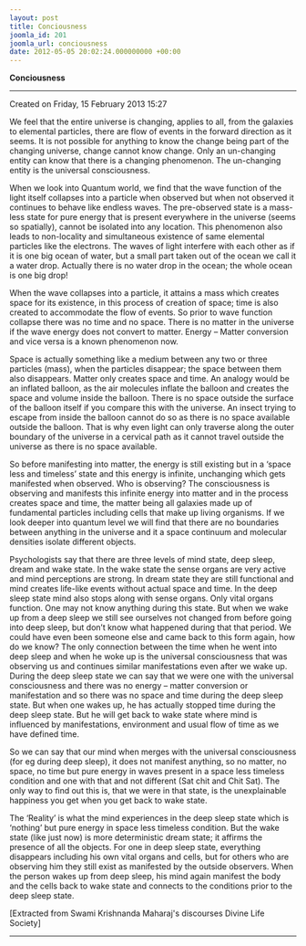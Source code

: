 ```yaml
---
layout: post
title: Conciousness
joomla_id: 201
joomla_url: conciousness
date: 2012-05-05 20:02:24.000000000 +00:00
---
```

  

**Conciousness**

* * *  


Created on Friday, 15 February 2013 15:27

We feel that the entire universe is changing, applies to all, from the galaxies to elemental particles, there are flow of events in the forward direction as it seems. It is not possible for anything to know the change being part of the changing universe, change cannot know change. Only an un-changing entity can know that there is a changing phenomenon. The un-changing entity is the universal consciousness.

When we look into Quantum world, we find that the wave function of the light itself collapses into a particle when observed but when not observed it continues to behave like endless waves. The pre-observed state is a mass-less state for pure energy that is present everywhere in the universe (seems so spatially), cannot be isolated into any location. This phenomenon also leads to non-locality and simultaneous existence of same elemental particles like the electrons. The waves of light interfere with each other as if it is one big ocean of water, but a small part taken out of the ocean we call it a water drop. Actually there is no water drop in the ocean; the whole ocean is one big drop!

When the wave collapses into a particle, it attains a mass which creates space for its existence, in this process of creation of space; time is also created to accommodate the flow of events. So prior to wave function collapse there was no time and no space. There is no matter in the universe if the wave energy does not convert to matter. Energy – Matter conversion and vice versa is a known phenomenon now.

Space is actually something like a medium between any two or three particles (mass), when the particles disappear; the space between them also disappears. Matter only creates space and time. An analogy would be an inflated balloon, as the air molecules inflate the balloon and creates the space and volume inside the balloon. There is no space outside the surface of the balloon itself if you compare this with the universe. An insect trying to escape from inside the balloon cannot do so as there is no space available outside the balloon. That is why even light can only traverse along the outer boundary of the universe in a cervical path as it cannot travel outside the universe as there is no space available.

So before manifesting into matter, the energy is still existing but in a ‘space less and timeless’ state and this energy is infinite, unchanging which gets manifested when observed. Who is observing? The consciousness is observing and manifests this infinite energy into matter and in the process creates space and time, the matter being all galaxies made up of fundamental particles including cells that make up living organisms. If we look deeper into quantum level we will find that there are no boundaries between anything in the universe and it a space continuum and molecular densities isolate different objects.

Psychologists say that there are three levels of mind state, deep sleep, dream and wake state. In the wake state the sense organs are very active and mind perceptions are strong. In dream state they are still functional and mind creates life-like events without actual space and time. In the deep sleep state mind also stops along with sense organs. Only vital organs function. One may not know anything during this state. But when we wake up from a deep sleep we still see ourselves not changed from before going into deep sleep, but don’t know what happened during that that period. We could have even been someone else and came back to this form again, how do we know? The only connection between the time when he went into deep sleep and when he woke up is the universal consciousness that was observing us and continues similar manifestations even after we wake up. During the deep sleep state we can say that we were one with the universal consciousness and there was no energy – matter conversion or manifestation and so there was no space and time during the deep sleep state. But when one wakes up, he has actually stopped time during the deep sleep state. But he will get back to wake state where mind is influenced by manifestations, environment and usual flow of time as we have defined time.

So we can say that our mind when merges with the universal consciousness (for eg during deep sleep), it does not manifest anything, so no matter, no space, no time but pure energy in waves present in a space less timeless condition and one with that and not different (Sat chit and Chit Sat). The only way to find out this is, that we were in that state, is the unexplainable happiness you get when you get back to wake state.

The ‘Reality’ is what the mind experiences in the deep sleep state which is ‘nothing’ but pure energy in space less timeless condition. But the wake state (like just now) is more deterministic dream state; it affirms the presence of all the objects. For one in deep sleep state, everything disappears including his own vital organs and cells, but for others who are observing him they still exist as manifested by the outside observers. When the person wakes up from deep sleep, his mind again manifest the body and the cells back to wake state and connects to the conditions prior to the deep sleep state.

[Extracted from Swami Krishnanda Maharaj's discourses Divine Life Society]

* * *





  
